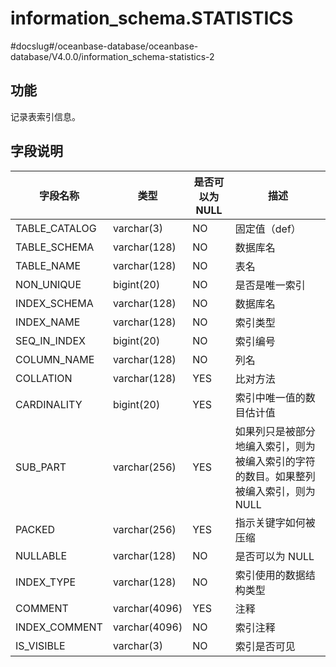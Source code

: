 information_schema.STATISTICS 
==================================================
#docslug#/oceanbase-database/oceanbase-database/V4.0.0/information_schema-statistics-2


功能 
-----------

记录表索引信息。

字段说明 
-------------



|   **字段名称**    |    **类型**     | **是否可以为 NULL** |                    **描述**                     |
|---------------|---------------|----------------|-----------------------------------------------|
| TABLE_CATALOG | varchar(3)    | NO             | 固定值（def）                                      |
| TABLE_SCHEMA  | varchar(128)  | NO             | 数据库名                                          |
| TABLE_NAME    | varchar(128)  | NO             | 表名                                            |
| NON_UNIQUE    | bigint(20)    | NO             | 是否是唯一索引                                       |
| INDEX_SCHEMA  | varchar(128)  | NO             | 数据库名                                          |
| INDEX_NAME    | varchar(128)  | NO             | 索引类型                                          |
| SEQ_IN_INDEX  | bigint(20)    | NO             | 索引编号                                          |
| COLUMN_NAME   | varchar(128)  | NO             | 列名                                            |
| COLLATION     | varchar(128)  | YES            | 比对方法                                          |
| CARDINALITY   | bigint(20)    | YES            | 索引中唯一值的数目估计值                                  |
| SUB_PART      | varchar(256)  | YES            | 如果列只是被部分地编入索引，则为被编入索引的字符的数目。如果整列被编入索引，则为 NULL |
| PACKED        | varchar(256)  | YES            | 指示关键字如何被压缩                                    |
| NULLABLE      | varchar(128)  | NO             | 是否可以为 NULL                                    |
| INDEX_TYPE    | varchar(128)  | NO             | 索引使用的数据结构类型                                   |
| COMMENT       | varchar(4096) | YES            | 注释                                            |
| INDEX_COMMENT | varchar(4096) | NO             | 索引注释                                          |
| IS_VISIBLE    | varchar(3)    | NO             | 索引是否可见                                        |


